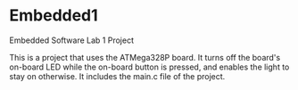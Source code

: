 # Embedded1
Embedded Software Lab 1 Project

This is a project that uses the ATMega328P board. It turns off the board's on-board LED while the on-board button is pressed, and enables the light to stay on otherwise. It includes the main.c file of the project.
